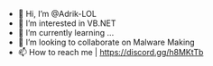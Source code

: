 - 👋 Hi, I’m @Adrik-LOL
- 👀 I’m interested in VB.NET
- 🌱 I’m currently learning ...
- 💞️ I’m looking to collaborate on Malware Making
- 📫 How to reach me | https://discord.gg/h8MKtTb

<!---
Adrik-LOL/Adrik-LOL is a ✨ special ✨ repository because its `README.md` (this file) appears on your GitHub profile.
You can click the Preview link to take a look at your changes.
--->
